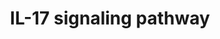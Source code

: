---
annotations:
- id: PW:0000828
  parent: signaling pathway
  type: Pathway Ontology
  value: cytokine mediated signaling pathway
authors:
- Sham.uk
- Khanspers
- MaintBot
- Mkutmon
- Ryanmiller
- AlexanderPico
- Andra
- Eweitz
description: Interleukin 17 is a family of cytokines that acts as potent mediators
  in delayed-type reactions by increasing chemokine production in various tissues
  to recruit monocytes and neutrophils to the site of inflammation, similar to Interferon
  gamma. IL-17 is produced by T-helper cells and is induced by IL-23 which results
  in destructive tissue damage in delayed-type reactions. Interleukin 17 as a family
  functions as proinflammatory cytokines that responds to the invasion of the immune
  system by extracellular pathogens. Interleukin 17 acts synergistically with tumor
  necrosis factor and interleukin-1.   Proteins on this pathway have targeted assays
  available via the [https://assays.cancer.gov/available_assays?wp_id=WP2112 CPTAC
  Assay Portal]
last-edited: 2021-05-23
organisms:
- Homo sapiens
redirect_from:
- /index.php/Pathway:WP2112
- /instance/WP2112
revision: null
schema-jsonld:
- '@context': https://schema.org/
  '@id': https://wikipathways.github.io/pathways/WP2112.html
  '@type': Dataset
  creator:
    '@type': Organization
    name: WikiPathways
  description: Interleukin 17 is a family of cytokines that acts as potent mediators
    in delayed-type reactions by increasing chemokine production in various tissues
    to recruit monocytes and neutrophils to the site of inflammation, similar to Interferon
    gamma. IL-17 is produced by T-helper cells and is induced by IL-23 which results
    in destructive tissue damage in delayed-type reactions. Interleukin 17 as a family
    functions as proinflammatory cytokines that responds to the invasion of the immune
    system by extracellular pathogens. Interleukin 17 acts synergistically with tumor
    necrosis factor and interleukin-1.   Proteins on this pathway have targeted assays
    available via the [https://assays.cancer.gov/available_assays?wp_id=WP2112 CPTAC
    Assay Portal]
  keywords:
  - AKT1
  - CEBPB
  - CEBPD
  - GSK3B
  - IKBKB
  - IKBKG
  - IL17A
  - IL17B
  - IL17C
  - IL17D
  - IL17F
  - IL17RA
  - IL17RB
  - IL17RC
  - IL17RD
  - IL17RE
  - IL25
  - JAK1
  - JAK2
  - MAP3K14
  - MAP3K7
  - MAPK
  - MAPK1
  - MAPK3
  - NFKB1
  - NFKBIB
  - PI3K
  - RELA
  - SP1
  - STAT3
  - TRAF3
  - TRAF3IP2
  - TRAF6
  license: CC0
  name: IL-17 signaling pathway
seo: CreativeWork
title: IL-17 signaling pathway
wpid: WP2112
---